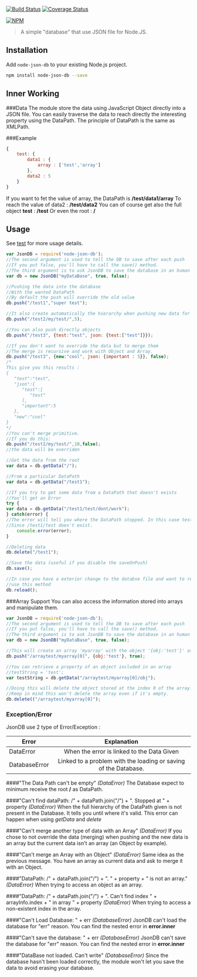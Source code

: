 [![Build Status](https://secure.travis-ci.org/Belphemur/node-json-db.png?branch=master)](http://travis-ci.org/Belphemur/node-json-db) [![Coverage Status](https://img.shields.io/coveralls/Belphemur/node-json-db.svg)](https://coveralls.io/r/Belphemur/node-json-db?branch=master)

[![NPM](https://nodei.co/npm/node-json-db.png?downloads=true&stars=true)](https://nodei.co/npm/node-json-db/)

> A simple "database" that use JSON file for Node.JS.

## Installation
Add `node-json-db` to your existing Node.js project.
```bash
npm install node-json-db --save
```
## Inner Working

###Data
The module store the data using JavaScript Object directly into a JSON file. You can easily traverse the data to reach 
directly the interesting property using the DataPath. The principle of DataPath is the same as XMLPath.

###Example
```javascript
{
    test: {
        data1 : {
            array : ['test','array']
        },
        data2 : 5
    }
}
```
If you want to fet the value of array, the DataPath is **/test/data1/array**
To reach the value of data2 : **/test/data2**
You can of course get also the full object **test** : **/test**
Or even the root : **/**
## Usage
See [test](https://github.com/Belphemur/node-json-db/tree/master/test) for more usage details.


```javascript
var JsonDB = require('node-json-db');
//The second argument is used to tell the DB to save after each push
//If you put false, you'll have to call the save() method.
//The third argument is to ask JsonDB to save the database in an human readable format. (default false)
var db = new JsonDB("myDataBase", true, false);

//Pushing the data into the database
//With the wanted DataPath
//By default the push will override the old value
db.push("/test1","super test");

//It also create automatically the hierarchy when pushing new data for a DataPath that doesn't exists
db.push("/test2/my/test/",5);

//You can also push directly objects
db.push("/test3", {test:"test", json: {test:["test"]}});

//If you don't want to override the data but to merge them
//The merge is recursive and work with Object and Array.
db.push("/test3", {new:"cool", json: {important : 5}}, false);
/*
This give you this results :
{
   "test":"test",
   "json":{
      "test":[
         "test"
      ],
      "important":5
   },
   "new":"cool"
}
*/
//You can't merge primitive.
//If you do this:
db.push("/test2/my/test/",10,false);
//the data will be overriden

//Get the data from the root
var data = db.getData("/");

//From a particular DataPath
var data = db.getData("/test1");

//If you try to get some data from a DataPath that doesn't exists
//You'll get an Error
try {
var data = db.getData("/test1/test/dont/work");
} catch(error) {
//The error will tell you where the DataPath stopped. In this case test1
//Since /test1/test does't exist.
    console.error(error);
}

//Deleting data
db.delete("/test1");

//Save the data (useful if you disable the saveOnPush)
db.save();

//In case you have a exterior change to the databse file and want to reload it
//use this method
db.reload();

```

###Array Support
You can also access the information stored into arrays and manipulate them.
```javascript
var JsonDB = require('node-json-db');
//The second argument is used to tell the DB to save after each push
//If you put false, you'll have to call the save() method.
//The third argument is to ask JsonDB to save the database in an human readable format. (default false)
var db = new JsonDB("myDataBase", true, false);

//This will create an array 'myarray' with the object '{obj:'test'}' at index 0
db.push("/arraytest/myarray[0]", {obj:'test'}, true);

//You can retrieve a property of an object included in an array
//testString = 'test';
var testString = db.getData("/arraytest/myarray[0]/obj");

//Doing this will delete the object stored at the index 0 of the array.
//Keep in mind this won't delete the array even if it's empty.
db.delete(("/arraytest/myarray[0]");
```
### Exception/Error
JsonDB use 2 type of Error/Exception :

| Error         |                   Explanation                                    |
| ------------- |:----------------------------------------------------------------:|
| DataError     | When the error is linked to the Data Given                       | 
| DatabaseError | Linked to a problem with the loading or saving of the Database.  |

####"The Data Path can't be empty" *(DataError)*
The Database expect to minimum receive the root **/** as DataPath.

####"Can't find dataPath: /" + dataPath.join("/") + ". Stopped at " + property *(DataError)*
When the full hierarchy of the DataPath given is not present in the Database.
It tells you until where it's valid. This error can happen when using *getData*
and *delete*

####"Can't merge another type of data with an Array" *(DataError)*
If you chose to not override the data (merging) when pushing and the new data is an array
but the current data isn't an array (an Object by example).

####"Can't merge an Array with an Object" *(DataError)*
Same idea as the previous message. You have an array as current data and ask to 
merge it with an Object.

####"DataPath: /" + dataPath.join("/") + ". " + property + " is not an array." *(DataError)*
When trying to access an object as an array.

####"DataPath: /" + dataPath.join("/") + ". Can't find index " + arrayInfo.index + " in array " + property *(DataError)*
When trying to access a non-existent index in the array.

####"Can't Load Database: " + err *(DatabaseError)*
JsonDB can't load the database for "err" reason.
You can find the nested error in **error.inner**

####"Can't save the database: " + err *(DatabaseError)*
JsonDB can't save the database for "err" reason.
You can find the nested error in **error.inner**

####"DataBase not loaded. Can't write" *(DatabaseError)*
Since the database hasn't been loaded correctly, the module won't let you save the data to avoid erasing your database.



